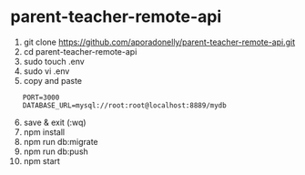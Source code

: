 # parent-teacher-remote-api

1. git clone https://github.com/aporadonelly/parent-teacher-remote-api.git
2. cd parent-teacher-remote-api
3. sudo touch .env
4. sudo vi .env
5. copy and paste

```
   PORT=3000
   DATABASE_URL=mysql://root:root@localhost:8889/mydb
```

6. save & exit (:wq)
7. npm install
8. npm run db:migrate
9. npm run db:push
10. npm start
